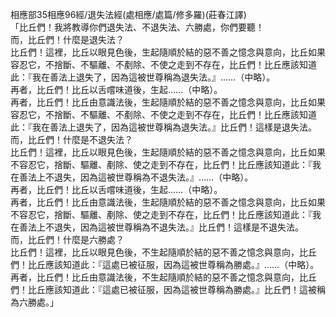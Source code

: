 相應部35相應96經/退失法經(處相應/處篇/修多羅)(莊春江譯)  
「比丘們！我將教導你們退失法、不退失法、六勝處，你們要聽！  
而，比丘們！什麼是退失法？  
比丘們！這裡，比丘以眼見色後，生起隨順於結的惡不善之憶念與意向，比丘如果容忍它，不捨斷、不驅離、不剷除、不使之走到不存在，比丘們！比丘應該知道此：『我在善法上退失了，因為這被世尊稱為退失法。』……（中略）。  
再者，比丘們！比丘以舌嚐味道後，生起……（中略）。  
再者，比丘們！比丘由意識法後，生起隨順於結的惡不善之憶念與意向，比丘如果容忍它，不捨斷、不驅離、不剷除、不使之走到不存在，比丘們！比丘應該知道此：『我在善法上退失了，因為這被世尊稱為退失法。』比丘們！這樣是退失法。  
而，比丘們！什麼是不退失法？  
比丘們！這裡，比丘以眼見色後，生起隨順於結的惡不善之憶念與意向，比丘如果不容忍它，捨斷、驅離、剷除、使之走到不存在，比丘們！比丘應該知道此：『我在善法上不退失，因為這被世尊稱為不退失法。』……（中略）。  
再者，比丘們！比丘以舌嚐味道後，生起……（中略）。  
再者，比丘們！比丘由意識法後，生起隨順於結的惡不善之憶念與意向，比丘如果不容忍它，捨斷、驅離、剷除、使之走到不存在，比丘們！比丘應該知道此：『我在善法上不退失，因為這被世尊稱為不退失法。』比丘們！這樣是不退失法。  
而，比丘們！什麼是六勝處？  
比丘們！這裡，比丘以眼見色後，不生起隨順於結的惡不善之憶念與意向，比丘們！比丘應該知道此：『這處已被征服，因為這被世尊稱為勝處。』……（中略）。  
再者，比丘們！比丘由意識法後，不生起隨順於結的惡不善之憶念與意向，比丘們！比丘應該知道此：『這處已被征服，因為這被世尊稱為勝處。』比丘們！這被稱為六勝處。」  
  
  
